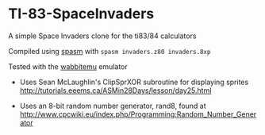 # TI-83-SpaceInvaders
A simple Space Invaders clone for the ti83/84 calculators

Compiled using [spasm](https://wabbit.codeplex.com/) with `spasm invaders.z80 invaders.8xp`

Tested with the [wabbitemu](https://wabbit.codeplex.com/) emulator

* Uses Sean McLaughlin's ClipSprXOR subroutine for displaying sprites 
http://tutorials.eeems.ca/ASMin28Days/lesson/day25.html

* Uses an 8-bit random number generator, rand8, found at http://www.cpcwiki.eu/index.php/Programming:Random_Number_Generator
